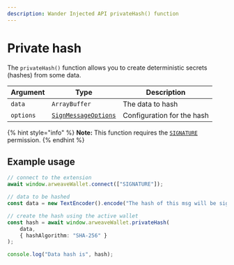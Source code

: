 ```yaml
---
description: Wander Injected API privateHash() function
---
```


# Private hash

The `privateHash()` function allows you to create deterministic secrets (hashes) from some data.

| Argument  | Type                                            | Description                |
| --------- | ----------------------------------------------- | -------------------------- |
| `data`    | `ArrayBuffer`                                   | The data to hash           |
| `options` | [`SignMessageOptions`](sign-message.md#options) | Configuration for the hash |

{% hint style="info" %}
**Note:** This function requires the [`SIGNATURE`](connect.md#permissions) permission.
{% endhint %}

## Example usage

```ts
// connect to the extension
await window.arweaveWallet.connect(["SIGNATURE"]);

// data to be hashed
const data = new TextEncoder().encode("The hash of this msg will be signed.");

// create the hash using the active wallet
const hash = await window.arweaveWallet.privateHash(
    data,
    { hashAlgorithm: "SHA-256" }
);

console.log("Data hash is", hash);
```
